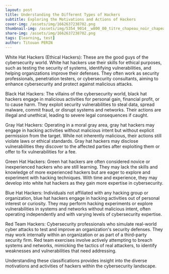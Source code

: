 ```yaml
---
layout: post
title: Understanding the Different Types of Hackers
subtitle: Exploring the Motivations and Actions of Hackers
cover-img: /assets/img/1662637238702.png
thumbnail-img: /assets/img/5354_9014__w800_00_titre_chapeau_noir_chapeau_blanc-copie.png
share-img: /assets/img/1662637238702.png
tags: [learning, test]
author: Titouan PERIN
---
```




White Hat Hackers (Ethical Hackers):
These are the good guys of the cybersecurity world. White hat hackers use their skills for ethical purposes, such as testing the security of systems, identifying vulnerabilities, and helping organizations improve their defenses. They often work as security professionals, penetration testers, or cybersecurity consultants, aiming to enhance cybersecurity and protect against malicious attacks.

Black Hat Hackers:
The villains of the cybersecurity world, black hat hackers engage in malicious activities for personal gain, financial profit, or to cause harm. They exploit security vulnerabilities to steal data, spread malware, commit fraud, or disrupt systems and networks. Their actions are illegal and unethical, leading to severe legal consequences if caught.

Gray Hat Hackers:
Operating in a moral gray area, gray hat hackers may engage in hacking activities without malicious intent but without explicit permission from the target. While not inherently malicious, their actions still violate laws or ethical standards. Gray hat hackers may disclose vulnerabilities they discover to the affected parties after exploiting them or offer to fix vulnerabilities for a fee.

Green Hat Hackers:
Green hat hackers are often considered novice or inexperienced hackers who are still learning. They may lack the skills and knowledge of more experienced hackers but are eager to explore and experiment with hacking techniques. With time and experience, they may develop into white hat hackers as they gain more expertise in cybersecurity.

Blue Hat Hackers:
Individuals not affiliated with any hacking group or organization, blue hat hackers engage in hacking activities out of personal interest or curiosity. They may perform hacking experiments or explore vulnerabilities in systems and networks without malicious intent, often operating independently and with varying levels of cybersecurity expertise.

Red Team Hackers:
Cybersecurity professionals who simulate real-world cyber attacks to test and improve an organization's security defenses. They may work internally within an organization or as part of a third-party security firm. Red team exercises involve actively attempting to breach systems and networks, mimicking the tactics of real attackers, to identify weaknesses and vulnerabilities that need addressing.

Understanding these classifications provides insight into the diverse motivations and activities of hackers within the cybersecurity landscape.
